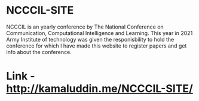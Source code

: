 # NCCCIL-SITE

NCCCIL is an yearly conference by The National Conference on Communication, Computational Intelligence and Learning. This year in 2021 Army Institute of technology
was given the responisbility to hold the conference for which I have made this website to register papers and get info about the conference.

# Link - http://kamaluddin.me/NCCCIL-SITE/
